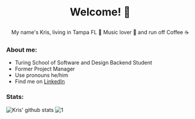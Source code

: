 # <p align='center'>Welcome!  🕺 </p>

<p align='center'>My name's Kris, living in Tampa FL 🌴 Music lover 🎸 and run off Coffee ☕</p>

### About me:

- Turing School of Software and Design Backend Student
- Former Project Manager
- Use pronouns he/him
- Find me on [LinkedIn](https://www.linkedin.com/in/kris-litman-7095351a4/)



### Stats:
![Kris' github stats](https://github-readme-stats.vercel.app/api?username=krislitman&show_icons=true&theme=tokyonight)
![1](https://github-readme-stats.vercel.app/api/top-langs/?username=krislitman&theme=blue-green)
